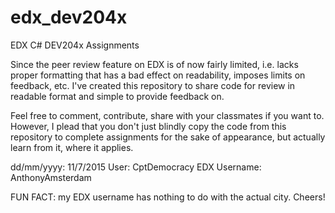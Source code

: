 # edx_dev204x
EDX C# DEV204x Assignments

Since the peer review feature on EDX is of now fairly limited, i.e. lacks proper formatting that has a bad effect on readability, imposes limits on feedback, etc. I've created this repository to share code for review in readable format and simple to provide feedback on.

Feel free to comment, contribute, share with your classmates if you want to. However, I plead that you don't just blindly copy the code from this repository to complete assignments for the sake of appearance, but actually learn from it, where it applies.

dd/mm/yyyy: 11/7/2015
User: CptDemocracy
EDX Username: AnthonyAmsterdam

FUN FACT: my EDX username has nothing to do with the actual city. Cheers!

